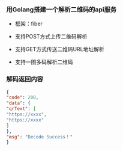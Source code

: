 ### 用Golang搭建一个解析二维码的api服务
- 框架：fiber

- 支持POST方式上传二维码解析

- 支持GET方式传送二维码URL地址解析

- 支持一图多码解析二维码

### 解码返回内容

```json
{
"code": 200,
"data": {
"qrText": [
"https://xxxx",
"https://xxxx"
]
},
"msg": "Decode Success！"
}
```